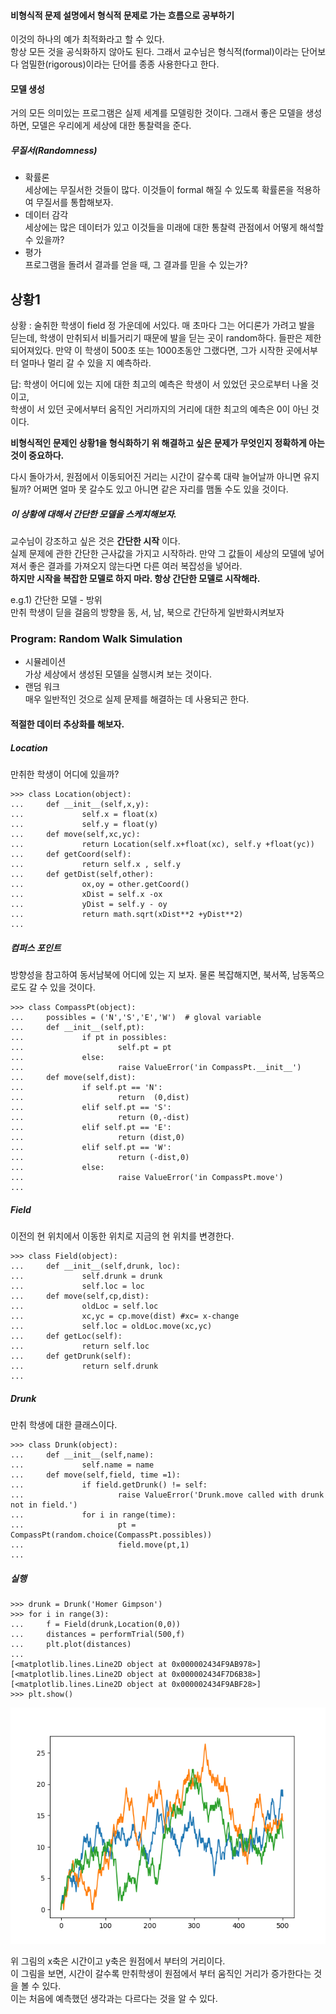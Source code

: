 #### 비형식적 문제 설명에서 형식적 문제로 가는 흐름으로 공부하기
이것의 하나의 예가 최적화라고 할 수 있다.   
항상 모든 것을 공식화하지 않아도 된다. 그래서 교수님은 형식적(formal)이라는 단어보다 엄밀한(rigorous)이라는 단어를 종종 사용한다고 한다.
#### 모델 생성  
거의 모든 의미있는 프로그램은 실제 세계를 모델링한 것이다. 그래서 좋은 모델을 생성하면, 모델은 우리에게 세상에 대한 통찰력을 준다.   
#####  무질서(Randomness)  
- 확률론  
세상에는 무질서한 것들이 많다. 이것들이 formal 해질 수 있도록 확률론을 적용하여 무질서를 통합해보자.  
- 데이터 감각  
세상에는 많은 데이터가 있고 이것들을 미래에 대한 통찰력 관점에서 어떻게 해석할 수 있을까?
- 평가  
프로그램을 돌려서 결과를 얻을 때, 그 결과를 믿을 수 있는가?

## 상황1
상황 : 술취한 학생이 field 정 가운데에 서있다. 매 초마다 그는 어디론가 가려고 발을 딛는데, 학생이 만취되서 비틀거리기 때문에 발을 딛는 곳이 random하다. 들판은 제한되어져있다. 만약 이 학생이 500초 또는 1000초동안 그랬다면, 그가 시작한 곳에서부터 얼마나 멀리 갈 수 있을 지 예측하라.

답:  학생이 어디에 있는 지에 대한 최고의 예측은 학생이 서 있었던 곳으로부터 나올 것이고,  
학생이 서 있던 곳에서부터 움직인 거리까지의 거리에 대한 최고의 예측은 0이 아닌 것이다.  


**비형식적인 문제인 상황1을 형식화하기 위 해결하고 싶은 문제가 무엇인지 정확하게 아는 것이 중요하다.**

다시 돌아가서, 원점에서 이동되어진 거리는 시간이 갈수록 대략 늘어날까 아니면 유지될까?
어쩌면 얼마 못 갈수도 있고 아니면 같은 자리를 맴돌 수도 있을 것이다.

##### 이 상황에 대해서 간단한 모델을 스케치해보자.
교수님이 강조하고 싶은 것은 **간단한 시작** 이다.  
실제 문제에 관한 간단한 근사값을 가지고 시작하라. 만약 그 값들이 세상의 모델에 넣어져서 좋은 결과를 가져오지 않는다면 다른 여러 복잡성을 넣어라.   
**하지만 시작을 복잡한 모델로 하지 마라. 항상 간단한 모델로 시작해라.**

e.g.1) 간단한 모델 - 방위  
만취 학생이 딛을 걸음의 방향을 동, 서, 남, 북으로 간단하게 일반화시켜보자

### Program: Random Walk Simulation
- 시뮬레이션  
가상 세상에서 생성된 모델을 실행시켜 보는 것이다.
- 랜덤 워크  
매우 일반적인 것으로 실제 문제를 해결하는 데 사용되곤 한다.


#### 적절한 데이터 추상화를 해보자.
##### Location
만취한 학생이 어디에 있을까?
```
>>> class Location(object):
...     def __init__(self,x,y):
...             self.x = float(x)
...             self.y = float(y)
...     def move(self,xc,yc):
...             return Location(self.x+float(xc), self.y +float(yc))
...     def getCoord(self):
...             return self.x , self.y
...     def getDist(self,other):
...             ox,oy = other.getCoord()
...             xDist = self.x -ox
...             yDist = self.y - oy
...             return math.sqrt(xDist**2 +yDist**2)
...
```
##### 컴퍼스 포인트
방향성을 참고하여 동서남북에 어디에 있는 지 보자.
물론 복잡해지면, 북서쪽, 남동쪽으로도 갈 수 있을 것이다.
```
>>> class CompassPt(object):
...     possibles = ('N','S','E','W')  # gloval variable
...     def __init__(self,pt):
...             if pt in possibles:
...                     self.pt = pt
...             else:
...                     raise ValueError('in CompassPt.__init__')
...     def move(self,dist):
...             if self.pt == 'N':
...                     return  (0,dist)
...             elif self.pt == 'S':
...                     return (0,-dist)
...             elif self.pt == 'E':
...                     return (dist,0)
...             elif self.pt == 'W':
...                     return (-dist,0)
...             else:
...                     raise ValueError('in CompassPt.move')
...
```
##### Field
이전의 현 위치에서 이동한 위치로 지금의 현 위치를 변경한다.
```
>>> class Field(object):
...     def __init__(self,drunk, loc):
...             self.drunk = drunk
...             self.loc = loc
...     def move(self,cp,dist):
...             oldLoc = self.loc
...             xc,yc = cp.move(dist) #xc= x-change
...             self.loc = oldLoc.move(xc,yc)
...     def getLoc(self):
...             return self.loc
...     def getDrunk(self):
...             return self.drunk
...
```

##### Drunk
만취 학생에 대한 클래스이다.
```
>>> class Drunk(object):
...     def __init__(self,name):
...             self.name = name
...     def move(self,field, time =1):
...             if field.getDrunk() != self:
...                     raise ValueError('Drunk.move called with drunk not in field.')
...             for i in range(time):
...                     pt = CompassPt(random.choice(CompassPt.possibles))
...                     field.move(pt,1)
...
```


##### 실행
```
>>> drunk = Drunk('Homer Gimpson')
>>> for i in range(3):
...     f = Field(drunk,Location(0,0))
...     distances = performTrial(500,f)
...     plt.plot(distances)
...
[<matplotlib.lines.Line2D object at 0x000002434F9AB978>]
[<matplotlib.lines.Line2D object at 0x000002434F7D6B38>]
[<matplotlib.lines.Line2D object at 0x000002434F9ABF28>]
>>> plt.show()
```
<img src="/img/Figure_1.png">  

위 그림의 x축은 시간이고 y축은 원점에서 부터의 거리이다.  
이 그림을 보면, 시간이 갈수록 만취학생이 원점에서 부터 움직인 거리가 증가한다는 것을 볼 수 있다.   
이는 처음에 예측했던 생각과는 다르다는 것을 알 수 있다.
